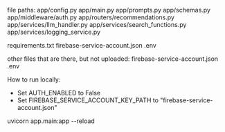 file paths:
app/config.py
app/main.py
app/prompts.py
app/schemas.py
app/middleware/auth.py
app/routers/recommendations.py
app/services/llm_handler.py
app/services/search_functions.py
app/services/logging_service.py

requirements.txt
firebase-service-account.json
.env

other files that are there, but not uploaded:
firebase-service-account.json
.env




How to run locally:

- Set AUTH_ENABLED to False
- Set FIREBASE_SERVICE_ACCOUNT_KEY_PATH to "firebase-service-account.json"



uvicorn app.main:app --reload